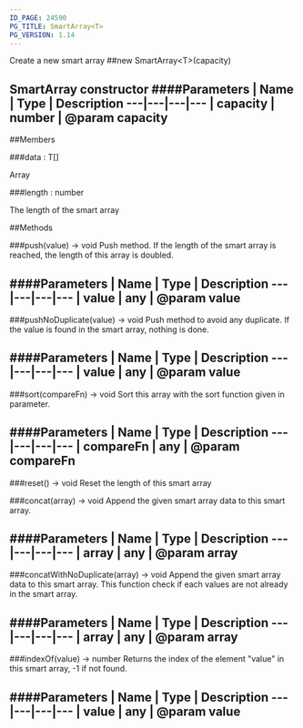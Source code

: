 ```yaml
---
ID_PAGE: 24590
PG_TITLE: SmartArray<T>
PG_VERSION: 1.14
---
```


Create a new smart array
##new SmartArray&lt;T&gt;(capacity)

SmartArray constructor
####Parameters
 | Name | Type | Description
---|---|---|---
 | capacity | number | @param capacity
---

##Members

###data : T[]


Array

###length : number


The length of the smart array



##Methods

###push(value) &rarr; void
Push method. If the length of the smart array is reached, the length of this array is doubled.

####Parameters
 | Name | Type | Description
---|---|---|---
 | value | any | @param value
---

###pushNoDuplicate(value) &rarr; void
Push method to avoid any duplicate. If the value is found in the smart array, nothing is done.

####Parameters
 | Name | Type | Description
---|---|---|---
 | value | any | @param value
---

###sort(compareFn) &rarr; void
Sort this array with the sort function given in parameter.

####Parameters
 | Name | Type | Description
---|---|---|---
 | compareFn | any | @param compareFn
---

###reset() &rarr; void
Reset the length of this smart array


###concat(array) &rarr; void
Append the given smart array data to this smart array.

####Parameters
 | Name | Type | Description
---|---|---|---
 | array | any | @param array
---

###concatWithNoDuplicate(array) &rarr; void
Append the given smart array data to this smart array.
This function check if each values are not already in the smart array.

####Parameters
 | Name | Type | Description
---|---|---|---
 | array | any | @param array
---

###indexOf(value) &rarr; number
Returns the index of the element &quot;value&quot; in this smart array, -1 if not found.

####Parameters
 | Name | Type | Description
---|---|---|---
 | value | any | @param value
---

